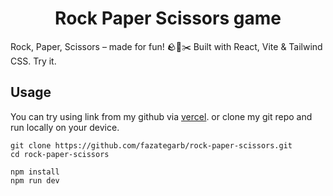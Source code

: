 # <div align="center"> Rock Paper Scissors game </div>

Rock, Paper, Scissors – made for fun! 🪨📜✂️ Built with React, Vite & Tailwind CSS. Try it.

## Usage

You can try using link from my github via <a href="https://fazatb-rps-game.vercel.app/">vercel</a>. or clone my git repo and run locally on your device.

```
git clone https://github.com/fazategarb/rock-paper-scissors.git
cd rock-paper-scissors

npm install
npm run dev
```
